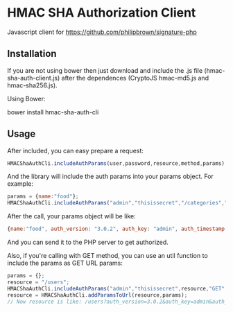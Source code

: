 # HMAC SHA Authorization Client

Javascript client for https://github.com/philipbrown/signature-php

## Installation

If you are not using bower then just download and include the .js file (hmac-sha-auth-client.js) after the dependences (CryptoJS hmac-md5.js and hmac-sha256.js).

Using Bower:

bower install hmac-sha-auth-cli


## Usage

After included, you can easy prepare a request:

```javascript
HMACShaAuthCli.includeAuthParams(user,password,resource,method,params);
```

And the library will include the auth params into your params object. For example:

```javascript
params = {name:"food"};
HMACShaAuthCli.includeAuthParams("admin","thisissecret","/categories","POST",params);
```
After the call, your params object will be like:
```javascript
{name:"food", auth_version: "3.0.2", auth_key: "admin", auth_timestamp: 1428145023, auth_signature: "1cba9f2d932f452fb98f20f15vsa5c80a4d9720bf454b5ac4bb544c1d6f0c6e5"}
```

And you can send it to the PHP server to get authorized.

Also, if you're calling with GET method, you can use an util function to include the params as GET URL params:
```javascript
params = {};
resource = "/users";
HMACShaAuthCli.includeAuthParams("admin","thisissecret",resource,"GET",params);
resource = HMACShaAuthCli.addParamsToUrl(resource,params);
// Now resource is like: /users?auth_version=3.0.2&auth_key=admin&auth_timestamp=1428145161&auth_signature=1cba9f2d945f452fb98f20f15ad56k80a4d9720bf024b5ac4bb544c1d6f0c6e5
```